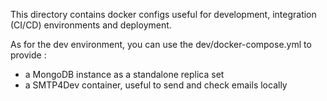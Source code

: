This directory contains docker configs useful for development, integration (CI/CD) environments and deployment. 

As for the dev environment, you can use the dev/docker-compose.yml to provide :
- a MongoDB instance as a standalone replica set
- a SMTP4Dev container, useful to send and check emails locally 